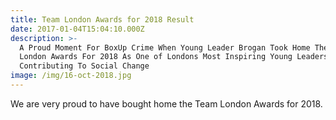 ```yaml
---
title: Team London Awards for 2018 Result
date: 2017-01-04T15:04:10.000Z
description: >-
  A Proud Moment For BoxUp Crime When Young Leader Brogan Took Home The Team
  London Awards For 2018 As One of Londons Most Inspiring Young Leaders
  Contributing To Social Change
image: /img/16-oct-2018.jpg
---
```

We are very proud to have bought home the Team London Awards for 2018. 
